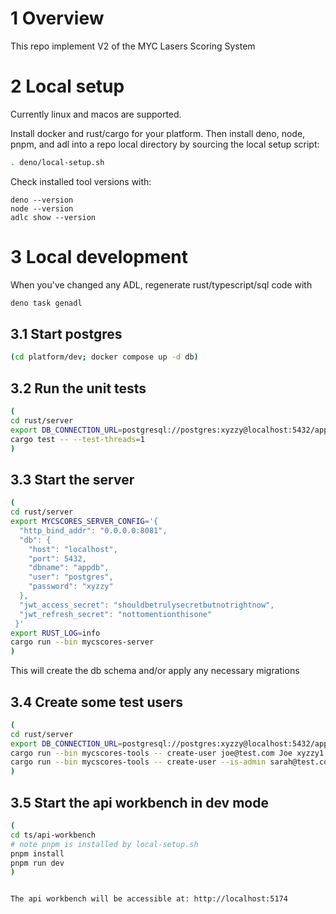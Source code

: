 # 1 Overview

This repo implement V2 of the MYC Lasers Scoring System

# 2 Local setup

Currently linux and macos are supported.

Install docker and rust/cargo for your platform. Then install deno, node, pnpm, and adl into a repo
local directory by sourcing the local setup script:

```bash
. deno/local-setup.sh
```

Check installed tool versions with:

```
deno --version
node --version
adlc show --version 
```

# 3 Local development

When you've changed any ADL, regenerate rust/typescript/sql code with

```bash
deno task genadl
```

## 3.1 Start postgres


```bash
(cd platform/dev; docker compose up -d db)
```

## 3.2 Run the unit tests

```bash
(
cd rust/server
export DB_CONNECTION_URL=postgresql://postgres:xyzzy@localhost:5432/appdb
cargo test -- --test-threads=1
)
```

## 3.3 Start the server

```bash
(
cd rust/server
export MYCSCORES_SERVER_CONFIG='{
  "http_bind_addr": "0.0.0.0:8081",
  "db": {
    "host": "localhost",
    "port": 5432,
    "dbname": "appdb",
    "user": "postgres",
    "password": "xyzzy"
  },
  "jwt_access_secret": "shouldbetrulysecretbutnotrightnow",
  "jwt_refresh_secret": "nottomentionthisone"
 }'
export RUST_LOG=info
cargo run --bin mycscores-server
)
```

This will create the db schema and/or apply any necessary migrations

## 3.4 Create some test users

```bash
(
cd rust/server
export DB_CONNECTION_URL=postgresql://postgres:xyzzy@localhost:5432/appdb
cargo run --bin mycscores-tools -- create-user joe@test.com Joe xyzzy1
cargo run --bin mycscores-tools -- create-user --is-admin sarah@test.com Sarah abcdef
)
```

## 3.5 Start the api workbench in dev mode
```bash
(
cd ts/api-workbench
# note pnpm is installed by local-setup.sh
pnpm install
pnpm run dev
)


The api workbench will be accessible at: http://localhost:5174
